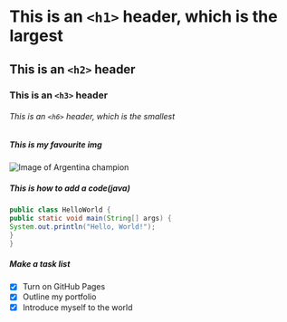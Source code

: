 # This is an `<h1>` header, which is the largest
## This is an `<h2>` header
### This is an `<h3>` header
###### This is an `<h6>` header, which is the smallest
##### This is my favourite img
![Image of Argentina champion](https://vtv1.mediacdn.vn/thumb_w/640/2022/12/19/1450111078-16714180294332014655371.jpg)
##### This is how to add a code(java)
```java
public class HelloWorld {
public static void main(String[] args) {
System.out.println("Hello, World!");
}
}
```
##### Make a task list
- [x] Turn on GitHub Pages
- [x] Outline my portfolio
- [x] Introduce myself to the world
